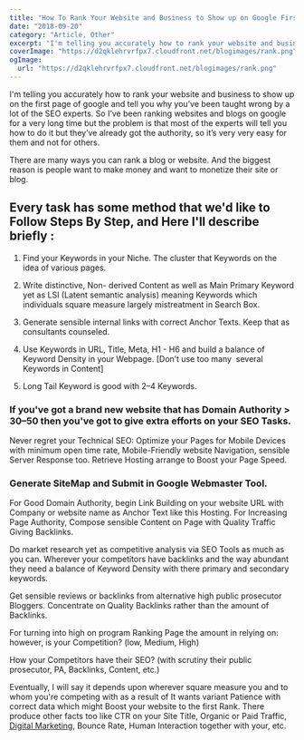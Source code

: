 ```yaml
---
title: "How To Rank Your Website and Business to Show up on Google First Page"
date: "2018-09-20"
category: "Article, Other"
excerpt: "I'm telling you accurately how to rank your website and business to show up on the first page of google and tell you why you’ve been taught wrong by a lot of the SEO experts. So I’ve been ranking websites and blogs on google for a very long time but the problem is that most"
coverImage: "https://d2qklehrvrfpx7.cloudfront.net/blogimages/rank.png"
ogImage:
  url: "https://d2qklehrvrfpx7.cloudfront.net/blogimages/rank.png"
---
```


I'm telling you accurately how to rank your website and business to show up on the first page of google and tell you why you’ve been taught wrong by a lot of the SEO experts. So I’ve been ranking websites and blogs on google for a very long time but the problem is that most of the experts will tell you how to do it but they’ve already got the authority, so it’s very very easy for them and not for others.

There are many ways you can rank a blog or website. And the biggest reason is people want to make money and want to monetize their site or blog.

## **Every task has some method that we'd like to Follow Steps By Step, and Here I'll describe briefly :**

1. Find your Keywords in your Niche. The cluster that Keywords on the idea of various pages.

2. Write distinctive, Non- derived Content as well as Main Primary Keyword yet as LSI (Latent semantic analysis) meaning Keywords which individuals square measure largely mistreatment in Search Box.

3. Generate sensible internal links with correct Anchor Texts. Keep that as consultants counseled.

4. Use Keywords in URL, Title, Meta, H1 - H6 and build a balance of Keyword Density in your Webpage. \[Don’t use too many  several Keywords in Content\]

5. Long Tail Keyword is good with 2–4 Keywords.

### **If you've got a brand new website that has Domain Authority > 30–50 then you've got to give extra efforts on your SEO Tasks.**

Never regret your Technical SEO: Optimize your Pages for Mobile Devices with minimum open time rate, Mobile-Friendly website Navigation, sensible Server Response too. Retrieve Hosting arrange to Boost your Page Speed.

### **Generate SiteMap and Submit in Google Webmaster Tool.**

For Good Domain Authority, begin Link Building on your website URL with Company or website name as Anchor Text like this Hosting. For Increasing Page Authority, Compose sensible Content on Page with Quality Traffic Giving Backlinks.

Do market research yet as competitive analysis via SEO Tools as much as you can. Wherever your competitors have backlinks and the way abundant they need a balance of Keyword Density with there primary and secondary keywords.

Get sensible reviews or backlinks from alternative high public prosecutor Bloggers. Concentrate on Quality Backlinks rather than the amount of Backlinks.

For turning into high on program Ranking Page the amount in relying on: however, is your Competition? (low, Medium, High)

How your Competitors have their SEO? (with scrutiny their public prosecutor, PA, Backlinks, Content, etc.)

Eventually, I will say it depends upon wherever square measure you and to whom you're competing with as a result of It wants variant Patience with correct data which might Boost your website to the first Rank. There produce other facts too like CTR on your Site Title, Organic or Paid Traffic, [Digital Marketing](https://pioneermarketer.com/), Bounce Rate, Human Interaction together with your, etc.

